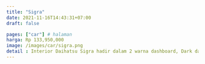 ```yaml
---
title: "Sigra"
date: 2021-11-16T14:43:31+07:00
draft: false

pages: ["car"] # halaman 
harga: Rp 133,950,000
image: /images/car/sigra.png
detail : Interior Daihatsu Sigra hadir dalam 2 warna dashboard, Dark dan Light Grey. Design eksterior yang stylish dan elegan, menjadikan New Astra Daihatsu Sigra MPV 7-seater yang lebih berkelas untuk melengkapi gaya berkendara masa kini.
---
```


